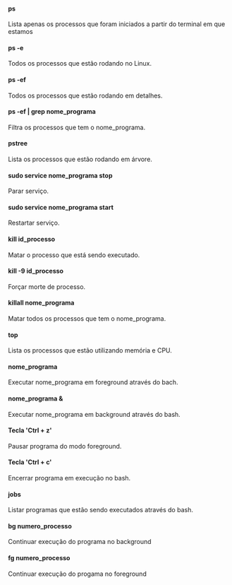 #### ps
Lista apenas os processos que foram iniciados a partir do terminal em que estamos

#### ps -e
Todos os processos que estão rodando no Linux.

#### ps -ef
Todos os processos que estão rodando em detalhes.

#### ps -ef | grep nome_programa
Filtra os processos que tem o nome_programa.

#### pstree
Lista os processos que estão rodando em árvore.

#### sudo service nome_programa stop
Parar serviço.

#### sudo service nome_programa start
Restartar serviço.

#### kill id_processo
Matar o processo que está sendo executado.

#### kill -9 id_processo
Forçar morte de processo.

#### killall nome_programa
Matar todos os processos que tem o nome_programa.

#### top
Lista os processos que estão utilizando memória e CPU.

#### nome_programa
Executar nome_programa em foreground através do bach.

#### nome_programa &
Executar nome_programa em background através do bash.

#### Tecla 'Ctrl + z'
Pausar programa do modo foreground.

#### Tecla 'Ctrl + c'
Encerrar programa em execução no bash.

#### jobs
Listar programas que estão sendo executados através do bash.

#### bg numero_processo
Continuar execução do programa no background

#### fg numero_processo
Continuar execução do progama no foreground
